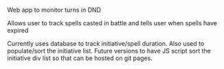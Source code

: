 Web app to monitor turns in DND

Allows user to track spells casted in battle and tells user when spells have expired

Currently uses database to track initiative/spell duration. Also used to populate/sort the initiative list. Future versions to have JS script sort the initiative div list so that can be hosted on git pages. 
